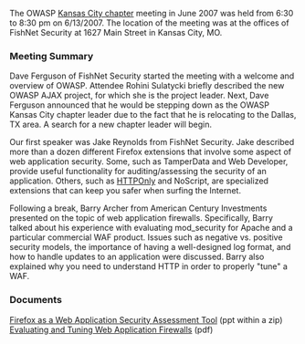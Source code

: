The OWASP [Kansas City chapter](Kansas_City "wikilink") meeting in June
2007 was held from 6:30 to 8:30 pm on 6/13/2007. The location of the
meeting was at the offices of FishNet Security at 1627 Main Street in
Kansas City, MO.

### Meeting Summary

Dave Ferguson of FishNet Security started the meeting with a welcome and
overview of OWASP. Attendee Rohini Sulatycki briefly described the new
OWASP AJAX project, for which she is the project leader. Next, Dave
Ferguson announced that he would be stepping down as the OWASP Kansas
City chapter leader due to the fact that he is relocating to the Dallas,
TX area. A search for a new chapter leader will begin.

Our first speaker was Jake Reynolds from FishNet Security. Jake
described more than a dozen different Firefox extensions that involve
some aspect of web application security. Some, such as TamperData and
Web Developer, provide useful functionality for auditing/assessing the
security of an application. Others, such as
[HTTPOnly](HTTPOnly "wikilink") and NoScript, are specialized extensions
that can keep you safer when surfing the Internet.

Following a break, Barry Archer from American Century Investments
presented on the topic of web application firewalls. Specifically, Barry
talked about his experience with evaluating mod_security for Apache and
a particular commercial WAF product. Issues such as negative vs.
positive security models, the importance of having a well-designed log
format, and how to handle updates to an application were discussed.
Barry also explained why you need to understand HTTP in order to
properly "tune" a WAF.

### Documents

[Firefox as a Web Application Security Assessment
Tool](Media:KC_June_2007_Firefox_as_AppSec_Tool.zip "wikilink") (ppt
within a zip)
[Evaluating and Tuning Web Application
Firewalls](Media:KC_June_2007_Evaluating_and_Tuning_WAFs.pdf "wikilink")
(pdf)